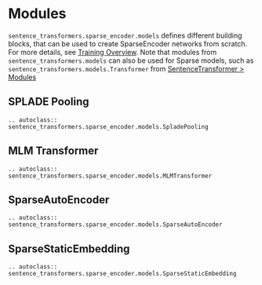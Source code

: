 # Modules

`sentence_transformers.sparse_encoder.models` defines different building blocks, that can be used to create SparseEncoder networks from scratch. For more details, see [Training Overview](../../sparse_encoder/training_overview.md).
Note that modules from `sentence_transformers.models` can also be used for Sparse models, such as `sentence_transformers.models.Transformer` from [SentenceTransformer > Modules](../sentence_transformer/models.md)
## SPLADE Pooling
```{eval-rst}
.. autoclass:: sentence_transformers.sparse_encoder.models.SpladePooling
```

## MLM Transformer
```{eval-rst}
.. autoclass:: sentence_transformers.sparse_encoder.models.MLMTransformer
```

## SparseAutoEncoder
```{eval-rst}
.. autoclass:: sentence_transformers.sparse_encoder.models.SparseAutoEncoder
```

## SparseStaticEmbedding
```{eval-rst}
.. autoclass:: sentence_transformers.sparse_encoder.models.SparseStaticEmbedding
``` 